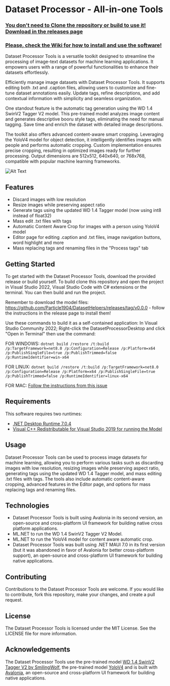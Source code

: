 # Dataset Processor - All-in-one Tools
### [You don't need to Clone the repository or build to use it! Download in the releases page](https://github.com/Particle1904/DatasetHelpers/releases)
### [Please, check the Wiki for how to install and use the software!](https://github.com/Particle1904/DatasetHelpers/wiki)

Dataset Processor Tools is a versatile toolkit designed to streamline the processing of image-text datasets for machine learning applications. It empowers users with a range of powerful functionalities to enhance their datasets effortlessly.

Efficiently manage image datasets with Dataset Processor Tools. It supports editing both .txt and .caption files, allowing users to customize and fine-tune dataset annotations easily. Update tags, refine descriptions, and add contextual information with simplicity and seamless organization.

One standout feature is the automatic tag generation using the WD 1.4 SwinV2 Tagger V2 model. This pre-trained model analyzes image content and generates descriptive booru style tags, eliminating the need for manual tagging. Save time and enrich the dataset with detailed image descriptions.

The toolkit also offers advanced content-aware smart cropping. Leveraging the YoloV4 model for object detection, it intelligently identifies images with people and performs automatic cropping. Custom implementation ensures precise cropping, resulting in optimized images ready for further processing. Output dimensions are 512x512, 640x640, or 768x768, compatible with popular machine learning frameworks.

![Alt Text](https://github.com/Particle1904/DatasetHelpers/blob/master/showcase_gif2.gif?raw=true)

## Features
- Discard images with low resolution
- Resize images while preserving aspect ratio
- Generate tags using the updated WD 1.4 Tagger model (now using int8 instead of float32)
- Mass edit .txt files with tags
- Automatic Content Aware Crop for images with a person using YoloV4 model
- Editor page for editing .caption and .txt files, image navigation buttons, word highlight and more
- Mass replacing tags and renaming files in the "Process tags" tab

## Getting Started
To get started with the Dataset Processor Tools, download the provided release or build yourself.
To build clone this repository and open the project in Visual Studio 2022, Visual Studio Code with C# extensions or the terminal. You can then build and run the project.

Remember to download the model files: https://github.com/Particle1904/DatasetHelpers/releases/tag/v0.0.0 - follow the instructions in the release page to install them!

Use these commands to build it as a self-contained application:
In Visual Studio Community 2022; Right-click the DatasetProcessorDesktop and click "Open in Terminal" then use the command:

FOR WINDOWS:
```dotnet build /restore /t:build /p:TargetFramework=net8.0 /p:Configuration=Release /p:Platform=x64 /p:PublishSingleFile=true /p:PublishTrimmed=false /p:RuntimeIdentifier=win-x64```

FOR LINUX:
```dotnet build /restore /t:build /p:TargetFramework=net8.0 /p:Configuration=Release /p:Platform=x64 /p:PublishSingleFile=true /p:PublishTrimmed=false /p:RuntimeIdentifier=linux-x64```

FOR MAC:
[Follow the instructions from this issue](https://github.com/Particle1904/DatasetHelpers/issues/6)

## Requirements
This software requires two runtimes:
- [.NET Desktop Runtime 7.0.4](https://dotnet.microsoft.com/en-us/download/dotnet/7.0)
- [Visual C++ Redistributable for Visual Studio 2019 for running the Model](https://learn.microsoft.com/en-us/cpp/windows/latest-supported-vc-redist?view=msvc-170)

## Usage
Dataset Processor Tools can be used to process image datasets for machine learning, allowing you to perform various tasks such as discarding images with low resolution, resizing images while preserving aspect ratio, generating tags using the updated WD 1.4 Tagger model, and mass editing .txt files with tags. The tools also include automatic content-aware cropping, advanced features in the Editor page, and options for mass replacing tags and renaming files.

## Technologies
- Dataset Processor Tools is built using Avalonia in its second version, an open-source and cross-platform UI framework for building native cross platform applications.
- ML.NET to run the WD 1.4 SwinV2 Tagger V2 Model.
- ML.NET to run the YoloV4 model for content aware automatic crop.
- Dataset Processor Tools was built using .NET MAUI 7.0 in its first version (but it was abandoned in favor of Avalonia for better cross-platform support), an open-source and cross-platform UI framework for building native applications.

## Contributing
Contributions to the Dataset Processor Tools are welcome. If you would like to contribute, fork this repository, make your changes, and create a pull request.

## License
The Dataset Processor Tools is licensed under the MIT License. See the LICENSE file for more information.

## Acknowledgements
The Dataset Processor Tools use the pre-trained model [WD 1.4 SwinV2 Tagger V2 by SmilingWolf](https://huggingface.co/SmilingWolf/wd-v1-4-swinv2-tagger-v2), the pre-trained model [YoloV4](https://github.com/AlexeyAB/darknet) and is built with [Avalonia](https://avaloniaui.net), an open-source and cross-platform UI framework for building native applications.
